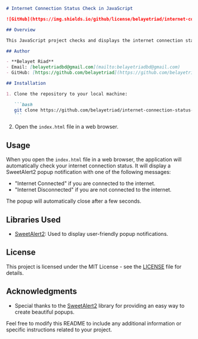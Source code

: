 ````markdown
# Internet Connection Status Check in JavaScript

![GitHub](https://img.shields.io/github/license/belayetriad/internet-connection-status-check-in-js)

## Overview

This JavaScript project checks and displays the internet connection status using SweetAlert2. It provides a user-friendly popup notification when the internet connection is established or lost.

## Author

- **Belayet Riad**
- Email: [belayetriadbd@gmail.com](mailto:belayetriadbd@gmail.com)
- GitHub: [https://github.com/belayetriad](https://github.com/belayetriad)

## Installation

1. Clone the repository to your local machine:

   ```bash
   git clone https://github.com/belayetriad/internet-connection-status-check-in-js.git
   ```
````

2. Open the `index.html` file in a web browser.

## Usage

When you open the `index.html` file in a web browser, the application will automatically check your internet connection status. It will display a SweetAlert2 popup notification with one of the following messages:

- "Internet Connected" if you are connected to the internet.
- "Internet Disconnected" if you are not connected to the internet.

The popup will automatically close after a few seconds.

## Libraries Used

- [SweetAlert2](https://sweetalert2.github.io/): Used to display user-friendly popup notifications.

## License

This project is licensed under the MIT License - see the [LICENSE](LICENSE) file for details.

## Acknowledgments

- Special thanks to the [SweetAlert2](https://sweetalert2.github.io/) library for providing an easy way to create beautiful popups.

Feel free to modify this README to include any additional information or specific instructions related to your project.
